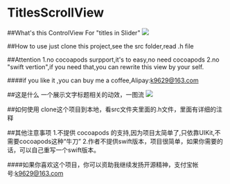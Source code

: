 # TitlesScrollView

##What's this
    ControlView For "titles in Slider"
    ![](http://recordit.co/hQEuHgiXyK)  

##How to use
    just clone this project,see the src folder,read .h file
    
##Attention
    1.no cocoapods surpport,it's to easy,no need cocoapods
    2.no "swift vertion",if you need that,you can rewrite this view by your self.
    
####if you like it ,you can buy me a coffee,Alipay:k9629@163.com
    
    
    
##这是什么
    一个展示文字标题相关的动效，一图流
    ![](http://recordit.co/hQEuHgiXyK)  

##如何使用
    clone这个项目到本地，看src文件夹里面的.h文件，里面有详细的注释
    
##其他注意事项
    1.不提供 cocoapods 的支持,因为项目太简单了,只依靠UIKit,不需要cocoapods这种“牛刀”
    2.作者不提供swift版本，项目很简单，如果你需要的话，可以自己重写一个swift版本。
    
    
####如果你喜欢这个项目，你可以资助我继续发扬开源精神，支付宝帐号:k9629@163.com
